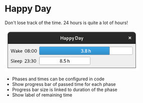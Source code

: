 # Happy Day

Don't lose track of the time. 24 hours is quite a lot of hours!

![Screenshot](screenshot.png)

* Phases and times can be configured in code
* Show progress bar of passed time for each phase
* Progress bar size is linked to duration of the phase
* Show label of remaining time
